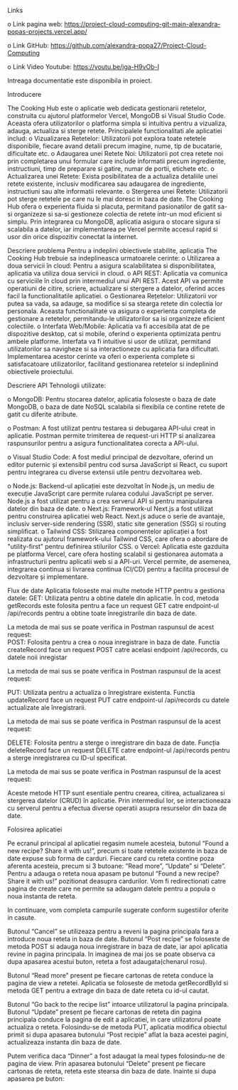 Links

o	Link pagina web: https://proiect-cloud-computing-git-main-alexandra-popas-projects.vercel.app/

o	Link GitHub: https://github.com/alexandra-popa27/Proiect-Cloud-Computing

o	Link Video Youtube: https://youtu.be/jga-H9vOb-I

Intreaga documentatie este disponibila in proiect.

Introducere

The Cooking Hub este o aplicatie web dedicata gestionarii retetelor, construita cu ajutorul platformelor Vercel, MongoDB si Visual Studio Code. 
Aceasta ofera utilizatorilor o platforma simpla si intuitiva pentru a vizualiza, adauga, actualiza si sterge retete.
Principalele functionalitati ale aplicatiei includ:
o	Vizualizarea Retetelor: Utilizatorii pot explora toate retetele disponibile, fiecare avand detalii precum imagine, nume, tip de bucatarie, dificultate etc.
o	Adaugarea unei Retete Noi: Utilizatorii pot crea retete noi prin completarea unui formular care include informatii precum ingrediente, instructiuni, timp de preparare si gatire, numar de portii, etichete etc.
o	Actualizarea unei Retete: Exista posibilitatea de a actualiza detaliile unei retete existente, inclusiv modificarea sau adaugarea de ingrediente, instructiuni sau alte informatii relevante.
o	Stergerea unei Retete: Utilizatorii pot sterge retetele pe care nu le mai doresc in baza de date.
The Cooking Hub ofera o experienta fluida si placuta, permitand pasionatilor de gatit sa-si organizeze si sa-si gestioneze colectia de retete intr-un mod eficient si simplu. Prin integrarea cu MongoDB, aplicatia asigura o stocare sigura si scalabila a datelor, iar implementarea pe Vercel permite accesul rapid si usor din orice dispozitiv conectat la internet.

Descriere problema
Pentru a indeplini obiectivele stabilite, aplicația The Cooking Hub trebuie sa indeplineasca urmatoarele cerinte:
o	Utilizarea a doua servicii în cloud: Pentru a asigura scalabilitatea si disponibilitatea, aplicatia va utiliza doua servicii in cloud.
o	API REST: Aplicatia va comunica cu serviciile în cloud prin intermediul unui API REST. Acest API va permite operatiuni de citire, scriere, actualizare si stergere a datelor, oferind acces facil la functionalitatile aplicatiei.
o	Gestionarea Rețetelor: Utilizatorii vor putea sa vada, sa adauge, sa modifice si sa stearga retete din colectia lor personala. Aceasta functionalitate va asigura o experienta completa de gestionare a retetelor, permitandu-le utilizatorilor sa isi organizeze eficient colectiile.
o	Interfata Web/Mobile: Aplicatia va fi accesibila atat de pe dispozitive desktop, cat si mobile, oferind o experienta optimizata pentru ambele platforme. Interfata va fi intuitive si usor de utilizat, permitand utilizatorilor sa navigheze si sa interactioneze cu aplicatia fara dificultati.
Implementarea acestor cerinte va oferi o experienta complete si satisfacatoare utilizatorilor, facilitand gestionarea retetelor si indeplinind obiectivele proiectului.

Descriere API
Tehnologii utilizate:

o	MongoDB: Pentru stocarea datelor, aplicatia foloseste o baza de date MongoDB, o baza de date NoSQL scalabila si flexibila ce contine retete de gatit cu diferite atribute.
 
o	Postman: A fost utilizat pentru testarea si debugarea API-ului creat in aplicatie. Postman permite trimiterea de request-uri HTTP si analizarea raspunsurilor pentru a asigura functionalitatea corecta a API-ului.

 
o	Visual Studio Code: A fost mediul principal de dezvoltare, oferind un editor puternic și extensibil pentru cod sursa JavaScript si React, cu suport pentru integrarea cu diverse extensii utile pentru dezvoltarea web.
 
o	Node.js: Backend-ul aplicației este dezvoltat în Node.js, un mediu de execuție JavaScript care permite rularea codului JavaScript pe server. Node.js a fost utilizat pentru a crea serverul API si pentru manipularea datelor din baza de date.
o	Next.js: Framework-ul Next.js a fost utilizat pentru construirea aplicatiei web React. Next.js aduce o serie de avantaje, inclusiv server-side rendering (SSR), static site generation (SSG) si routing simplificat.
o	Tailwind CSS: Stilizarea componentelor aplicației a fost realizata cu ajutorul framework-ului Tailwind CSS, care ofera o abordare de "utility-first" pentru definirea stilurilor CSS.
o	Vercel: Aplicatia este gazduita pe platforma Vercel, care ofera hosting scalabil si gestionarea automata a infrastructurii pentru aplicatii web si a API-uri. Vercel permite, de asemenea, integrarea continua si livrarea continua (CI/CD) pentru a facilita procesul de dezvoltare și implementare.
 
Flux de date
Aplicatia foloseste mai multe metode HTTP pentru a gestiona datele:
GET: Utilizata pentru a obtine datele din aplicatie. În cod, metoda getRecords este folosita pentru a face un request GET catre endpoint-ul /api/records pentru a obtine toate înregistrarile din baza de date.
 
La metoda de mai sus se poate verifica in Postman raspunsul de acest request:  
POST: Folosita pentru a crea o noua inregistrare in baza de date. Functia createRecord face un request POST catre acelasi endpoint /api/records, cu datele noii inregistar
 
La metoda de mai sus se poate verifica in Postman raspunsul de la acest request: 
 
PUT: Utilizata pentru a actualiza o înregistrare existenta. Functia updateRecord face un request PUT catre endpoint-ul /api/records cu datele actualizate ale înregistrarii.
 
La metoda de mai sus se poate verifica in Postman raspunsul de la acest request:
 
DELETE: Folosita pentru a sterge o inregistrare din baza de date. Funcția deleteRecord face un request DELETE catre endpoint-ul /api/records pentru a sterge inregistrarea cu ID-ul specificat.
 
La metoda de mai sus se poate verifica in Postman raspunsul de la acest request:
 
Aceste metode HTTP sunt esentiale pentru crearea, citirea, actualizarea si stergerea datelor (CRUD) în aplicatie. Prin intermediul lor, se interactioneaza cu serverul pentru a efectua diverse operatii asupra resurselor din baza de date.

Folosirea aplicatiei

Pe ecranul principal al aplicatiei regasim numele acesteia, butonul “Found a new recipe? Share it with us!”, precum si toate retetele existente in baza de date expuse sub forma de carduri.
Fiecare card cu reteta contine poza aferenta acesteia, precum si 3 butoane: “Read more”, “Update” si “Delete”.
Pentru a adauga o reteta noua apasam pe butonul “Found a new recipe? Share it with us!” pozitionat deasupra cardurilor. Vom fi redirectionati catre pagina de create care ne permite sa adaugam datele pentru a popula o noua instanta de reteta.
 
In continuare, vom completa campurile sugerate conform sugestiilor oferite in casute.

Butonul “Cancel” se utilizeaza pentru a reveni la pagina principala fara a introduce noua reteta in baza de date.
Butonul “Post recipe” se foloseste de metoda POST si adauga noua inregistrare in baza de date, iar apoi aplicatia revine in pagina principala. In imaginea de mai jos se poate observa ca dupa apasarea acestui buton, reteta a fost adaugata(chenarul rosu).
 
Butonul “Read more” present pe fiecare cartonas de reteta conduce la pagina de view a retetei. Aplicatia se foloseste de metoda getRecordById si metoda GET pentru a extrage din baza de date reteta cu id-ul cautat.
 
Butonul “Go back to the recipe list” intoarce utilizatorul la pagina principala.
Butonul “Update” present pe fiecare cartonas de reteta din pagina principala conduce la pagina de edit a aplicatiei, in care utilizatorul poate actualiza o reteta.
Folosindu-se de metoda PUT, aplicatia modifica obiectul primit si dupa apasarea butonului “Post recipie” aflat la baza acestei pagini, actualizeaza instanta din baza de date.
 
Putem verifica daca “Dinner” a fost adaugat la meal types folosindu-ne de pagina de view.
Prin apasarea butonului “Delete” present pe fiecare cartonas de reteta, reteta este stearsa din baza de date.
Inainte si dupa apasarea pe buton:
 
 
